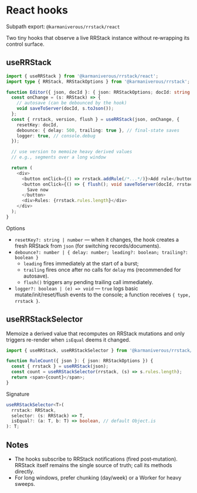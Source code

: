 # React hooks

Subpath export: `@karmaniverous/rrstack/react`

Two tiny hooks that observe a live RRStack instance without re‑wrapping its
control surface.

## useRRStack

```ts
import { useRRStack } from '@karmaniverous/rrstack/react';
import type { RRStack, RRStackOptions } from '@karmaniverous/rrstack';

function Editor({ json, docId }: { json: RRStackOptions; docId: string }) {
  const onChange = (s: RRStack) => {
    // autosave (can be debounced by the hook)
    void saveToServer(docId, s.toJson());
  };
  const { rrstack, version, flush } = useRRStack(json, onChange, {
    resetKey: docId,
    debounce: { delay: 500, trailing: true }, // final-state saves
    logger: true, // console.debug
  });

  // use version to memoize heavy derived values
  // e.g., segments over a long window

  return (
    <div>
      <button onClick={() => rrstack.addRule(/*...*/)}>Add rule</button>
      <button onClick={() => { flush(); void saveToServer(docId, rrstack.toJson()); }}>
        Save now
      </button>
      <div>Rules: {rrstack.rules.length}</div>
    </div>
  );
}
```

Options

- `resetKey?: string | number` — when it changes, the hook creates a fresh
  RRStack from `json` (for switching records/documents).
- `debounce?: number | { delay: number; leading?: boolean; trailing?: boolean }`
  - `leading` fires immediately at the start of a burst;
  - `trailing` fires once after no calls for `delay` ms (recommended for autosave).
  - `flush()` triggers any pending trailing call immediately.
- `logger?: boolean | (e) => void` — `true` logs basic mutate/init/reset/flush
  events to the console; a function receives `{ type, rrstack }`.

## useRRStackSelector

Memoize a derived value that recomputes on RRStack mutations and only triggers
re-render when `isEqual` deems it changed.

```ts
import { useRRStack, useRRStackSelector } from '@karmaniverous/rrstack/react';

function RuleCount({ json }: { json: RRStackOptions }) {
  const { rrstack } = useRRStack(json);
  const count = useRRStackSelector(rrstack, (s) => s.rules.length);
  return <span>{count}</span>;
}
```

Signature

```ts
useRRStackSelector<T>(
  rrstack: RRStack,
  selector: (s: RRStack) => T,
  isEqual?: (a: T, b: T) => boolean, // default Object.is
): T;
```

## Notes

- The hooks subscribe to RRStack notifications (fired post‑mutation). RRStack
  itself remains the single source of truth; call its methods directly.
- For long windows, prefer chunking (day/week) or a Worker for heavy sweeps.
```

